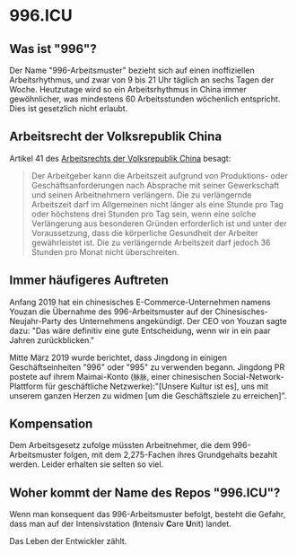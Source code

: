 996.ICU
===

## Was ist "996"?
Der Name "996-Arbeitsmuster" bezieht sich auf einen inoffiziellen Arbeitsrhythmus, und zwar von 9 bis 21 Uhr täglich an sechs Tagen der Woche. Heutzutage wird so ein Arbeitsrhythmus in China immer gewöhnlicher, was mindestens 60 Arbeitsstunden wöchenlich entspricht. Dies ist gesetzlich nicht erlaubt.


## Arbeitsrecht der Volksrepublik China
Artikel 41 des [Arbeitsrechts der Volksrepublik China](http://www.china.org.cn/living_in_china/abc/2009-07/15/content_18140508.htm)  besagt:

> Der Arbeitgeber kann die Arbeitszeit aufgrund von Produktions- oder Geschäftsanforderungen nach Absprache mit seiner Gewerkschaft und seinen Arbeitnehmern verlängern. Die zu verlängernde Arbeitszeit darf im Allgemeinen nicht länger als eine Stunde pro Tag oder höchstens drei Stunden pro Tag sein, wenn eine solche Verlängerung aus besonderen Gründen erforderlich ist und unter der Voraussetzung, dass die körperliche Gesundheit der Arbeiter gewährleistet ist. Die zu verlängernde Arbeitszeit darf jedoch 36 Stunden pro Monat nicht überschreiten.

## Immer häufigeres Auftreten

Anfang 2019 hat ein chinesisches E-Commerce-Unternehmen namens Youzan die Übernahme des 996-Arbeitsmuster auf der Chinesisches-Neujahr-Party des Unternehmens angekündigt. Der CEO von Youzan sagte dazu: "Das wäre definitiv eine gute Entscheidung, wenn wir in ein paar Jahren zurückblicken."

Mitte März 2019 wurde berichtet, dass Jingdong in einigen Geschäftseinheiten "996" oder "995" zu verwenden begann. Jingdong PR postete auf ihrem Maimai-Konto (`脉脉`, einer chinesischen Social-Network-Plattform für geschäftliche Netzwerke):"[Unsere Kultur ist es], uns mit unserem ganzen Herzen zu widmen [um die Geschäftsziele zu erreichen]".

## Kompensation

Dem Arbeitsgesetz zufolge müssten Arbeitnehmer, die dem 996-Arbeitsmuster folgen, mit dem 2,275-Fachen ihres Grundgehalts bezahlt werden. Leider erhalten sie selten so viel.

## Woher kommt der Name des Repos "996.ICU"?

Wenn man konsequent das 996-Arbeitsmuster befolgt, besteht die Gefahr, dass man auf der Intensivstation (**I**ntensiv **C**are **U**nit) landet.

Das Leben der Entwickler zählt.
